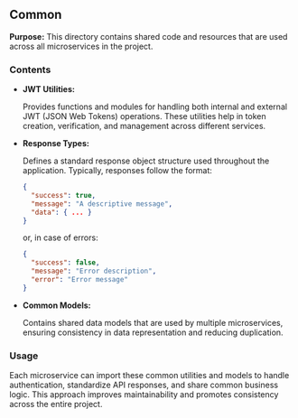 ## Common

**Purpose:**
This directory contains shared code and resources that are used across all microservices in the project.

### Contents

- **JWT Utilities:**
    
    Provides functions and modules for handling both internal and external JWT (JSON Web Tokens) operations. These utilities help in token creation, verification, and management across different services.
    
- **Response Types:**
    
    Defines a standard response object structure used throughout the application. Typically, responses follow the format:
    
    ```json
    {
      "success": true,
      "message": "A descriptive message",
      "data": { ... }
    }
    ```
    
    or, in case of errors:
    
    ```json
    {
      "success": false,
      "message": "Error description",
      "error": "Error message"
    }
    ```
    
- **Common Models:**
    
    Contains shared data models that are used by multiple microservices, ensuring consistency in data representation and reducing duplication.
    

### Usage

Each microservice can import these common utilities and models to handle authentication, standardize API responses, and share common business logic. This approach improves maintainability and promotes consistency across the entire project.